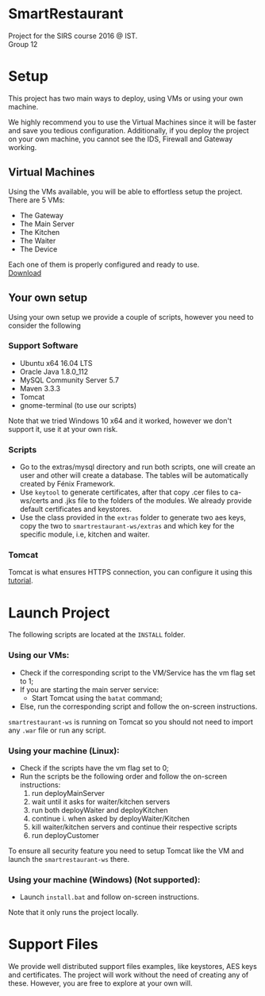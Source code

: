 # SmartRestaurant
Project for the SIRS course 2016 @ IST.
</br>Group 12
# Setup
This project has two main ways to deploy, using VMs or using your own machine.

We highly recommend you to use the Virtual Machines since it will be faster and save you tedious configuration. Additionally, if you deploy the project on your own machine, you cannot see the IDS, Firewall and Gateway working.
## Virtual Machines
Using the VMs available, you will be able to effortless setup the project. There are 5 VMs:
* The Gateway
* The Main Server
* The Kitchen
* The Waiter
* The Device

Each one of them is properly configured and ready to use.</br>
[Download](https://www.dropbox.com/s/69962uwdw2xb8sw/sirs.ova?dl=0)
## Your own setup
Using your own setup we provide a couple of scripts, however you need to consider the following
### Support Software
* Ubuntu x64 16.04 LTS
* Oracle Java 1.8.0_112
* MySQL Community Server 5.7
* Maven 3.3.3
* Tomcat 
* gnome-terminal (to use our scripts)

Note that we tried Windows 10 x64 and it worked, however we don't support it, use it at your own risk.

### Scripts
* Go to the extras/mysql directory and run both scripts, one will create an user and other will create a database. The tables will be automatically created by Fénix Framework.
* Use ```keytool``` to generate certificates, after that copy .cer files to ca-ws/certs and .jks file to the folders of the modules. We already provide default certificates and keystores.
* Use the class provided in the ```extras``` folder to generate two aes keys, copy the two to ```smartrestaurant-ws/extras``` and which key for the specific module, i.e, kitchen and waiter.

### Tomcat
Tomcat is what ensures HTTPS connection, you can configure it using this [tutorial](https://www.mkyong.com/tomcat/how-to-configure-tomcat-to-support-ssl-or-https/).

# Launch Project
The following scripts are located at the ```INSTALL``` folder.
### Using our VMs:
* Check if the corresponding script to the VM/Service has the vm flag set to 1;
* If you are starting the main server service:
    * Start Tomcat using the ```batat``` command;
* Else, run the corresponding script and follow the on-screen instructions.

```smartrestaurant-ws``` is running on Tomcat so you should not need to import any `````.war````` file or run any script.
### Using your machine (Linux):
* Check if the scripts have the vm flag set to 0;
* Run the scripts be the following order and follow the on-screen instructions:
    1. run deployMainServer
    2. wait until it asks for waiter/kitchen servers
    3. run both deployWaiter and deployKitchen
    4. continue i. when asked by deployWaiter/Kitchen
    5. kill waiter/kitchen servers and continue their respective scripts
    6. run deployCustomer
    
To ensure all security feature you need to setup Tomcat like the VM and launch the ```smartrestaurant-ws``` there.
    
### Using your machine (Windows) (Not supported):
* Launch ```install.bat``` and follow on-screen instructions.

Note that it only runs the project locally.

# Support Files
We provide well distributed support files examples, like keystores, AES keys and certificates. The project will work without the need of creating any of these. However, you are free to explore at your own will.
